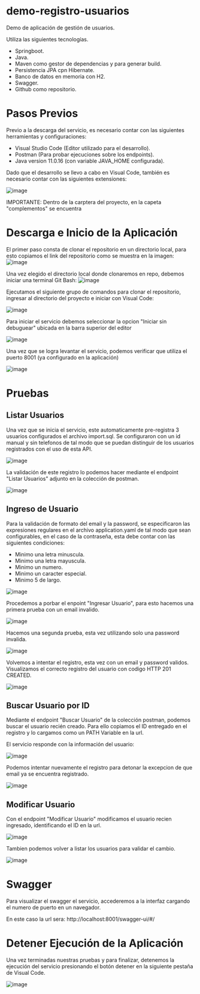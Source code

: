 # demo-registro-usuarios

Demo de aplicación de gestión de usuarios.

Utiliza las siguientes tecnologías.

- Springboot.
- Java.
- Maven como gestor de dependencias y para generar build.
- Persistencia JPA cpn Hibernate.
- Banco de datos en memoria con H2.
- Swagger.
- Github como repositorio.

# Pasos Previos
Previo a la descarga del servicio, es necesario contar con las siguientes herramientas y configuraciones:

- Visual Studio Code (Editor utilizado para el desarrollo).
- Postman (Para probar ejecuciones sobre los endpoints).
- Java version 11.0.16 (con variable JAVA_HOME configurada).

Dado que el desarrollo se llevo a cabo en Visual Code, también es necesario contar con las siguientes extensiones:

![image](https://user-images.githubusercontent.com/32346999/187487347-566da33e-8c57-4474-bd70-31423ef3bbf0.png)

IMPORTANTE: Dentro de la carptera del proyecto, en la capeta "complementos" se encuentra 

# Descarga e Inicio de la Aplicación

El primer paso consta de clonar el repositorio en un directorio local, para esto copiamos el link del repositorio como se muestra en la imagen:
![image](https://user-images.githubusercontent.com/32346999/187488352-78355175-c914-4307-bf73-a92ff9481648.png)

Una vez elegido el directorio local donde clonaremos en repo, debemos iniciar una terminal Git Bash:
![image](https://user-images.githubusercontent.com/32346999/187491725-41cc7904-cbef-4965-bcb6-1698fecfe794.png)


Ejecutamos el siguiente grupo de comandos para clonar el repositorio, ingresar al directorio del proyecto e iniciar con Visual Code:

![image](https://user-images.githubusercontent.com/32346999/187489589-0b84c1a5-a7b3-42ed-870a-ed4db4963169.png)

Para iniciar el servicio debemos seleccionar la opcion "Iniciar sin debuguear" ubicada en la barra superior del editor

![image](https://user-images.githubusercontent.com/32346999/187514003-ae19ec89-1fc7-4e84-a6f6-25af8712ed47.png)

Una vez que se logra levantar el servicio, podemos verificar que utiliza el puerto 8001 (ya configurado en la aplicación)

![image](https://user-images.githubusercontent.com/32346999/187515209-a216319b-17ee-4247-9e28-501ede6b593a.png)




# Pruebas



## Listar Usuarios

Una vez que se inicia el servicio, este automaticamente pre-registra 3 usuarios configurados el archivo import.sql. Se configuraron con un id manual y sin telefonos de tal modo que se puedan distinguir de los usuarios registrados con el uso de esta API.

![image](https://user-images.githubusercontent.com/32346999/187510299-437195c3-e6a1-43c7-8068-cc1b1e5e8ff3.png)

La validación de este registro lo podemos hacer mediante el endpoint "Listar Usuarios" adjunto en la colección de postman.

![image](https://user-images.githubusercontent.com/32346999/187513474-d301ce65-d484-449a-9103-49c113f4a518.png)




## Ingreso de Usuario

Para la validación de formato del email y la password, se especificaron las expresiones regulares en el archivo application.yaml de tal modo que sean configurables, en el caso de la contraseña, esta debe contar con las siguientes condiciones:
- Minimo una letra minuscula.
- Minimo una letra mayuscula.
- Minimo un numero.
- Minimo un caracter especial.
- Minimo 5 de largo.

![image](https://user-images.githubusercontent.com/32346999/187508776-a71fd382-e32c-448a-829a-207cf695f425.png)

Procedemos a porbar el enpoint "Ingresar Usuario", para esto hacemos una primera prueba con un email invalido.

![image](https://user-images.githubusercontent.com/32346999/187518834-b5510df4-6ed2-4485-8309-5f456ef0ede6.png)

Hacemos una segunda prueba, esta vez utilizando solo una password invalida.

![image](https://user-images.githubusercontent.com/32346999/187518739-1adef643-9361-4222-b910-9c3de279d163.png)

Volvemos a intentar el registro, esta vez con un email y password validos. Visualizamos el correcto registro del usuario con codigo HTTP 201 CREATED.

![image](https://user-images.githubusercontent.com/32346999/187559065-90f2d862-af58-4ece-8cbb-09318ee94e27.png)

## Buscar Usuario por ID

Mediante el endpoint "Buscar Usuario" de la colección postman, podemos buscar el usuario recién creado. Para ello copiamos el ID entregado en el registro y lo cargamos como un PATH Variable en la url.

El servicio responde con la información del usuario:

![image](https://user-images.githubusercontent.com/32346999/187519497-66e64816-c38f-4982-8141-9f4b3266585c.png)

Podemos intentar nuevamente el registro para detonar la excepcion de que email ya se encuentra registrado.

![image](https://user-images.githubusercontent.com/32346999/187520710-acd339f0-9eab-4a6a-b108-577c9f1f9a46.png)

## Modificar Usuario

Con el endpoint "Modificar Usuario" modificamos el usuario recien ingresado, identificando el ID en la url.

![image](https://user-images.githubusercontent.com/32346999/187559116-3685e58e-d95f-4057-8495-3eae76d7d923.png)

Tambien podemos volver a listar los usuarios para validar el cambio.

![image](https://user-images.githubusercontent.com/32346999/187559184-f29917bc-cf8a-4694-a9db-6c3e69bea00d.png)


# Swagger

Para visualizar el swagger el servicio, accederemos a la interfaz cargando el numero de puerto en un navegador.

En este caso la url sera: http://localhost:8001/swagger-ui/#/

# Detener Ejecución de la Aplicación

Una vez terminadas nuestras pruebas y para finalizar, detenemos la ejecución del servicio presionando el botón detener en la siguiente pestaña de Visual Code.

![image](https://user-images.githubusercontent.com/32346999/187534801-c527a6b9-6e26-40e6-af95-584c44aab077.png)
